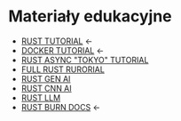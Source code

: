 # Materiały edukacyjne 
 - [RUST TUTORIAL](https://www.youtube.com/watch?v=rQ_J9WH6CGk&t) <-
 - [DOCKER TUTORIAL](https://www.youtube.com/watch?v=RqTEHSBrYFw) <-
 - [RUST ASYNC "TOKYO" TUTORIAL](https://www.youtube.com/watch?v=PabDPIrt9fk)
 - [FULL RUST RURORIAL](https://www.youtube.com/watch?v=BpPEoZW5IiY)
 - [RUST GEN AI](https://www.youtube.com/watch?v=uqGso3JD3eE)
 - [RUST CNN AI](https://www.youtube.com/watch?v=DKbz9pNXVdE)
 - [RUST LLM](https://www.youtube.com/watch?v=vAjle3c9Xqc)
 - [RUST BURN DOCS](https://burn.dev/get-started/) <-
